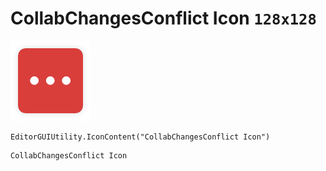 # CollabChangesConflict Icon `128x128`
<img src="/img/CollabChangesConflict%20Icon.png" width=128 height=128>

``` CSharp
EditorGUIUtility.IconContent("CollabChangesConflict Icon")
```
```
CollabChangesConflict Icon
```
